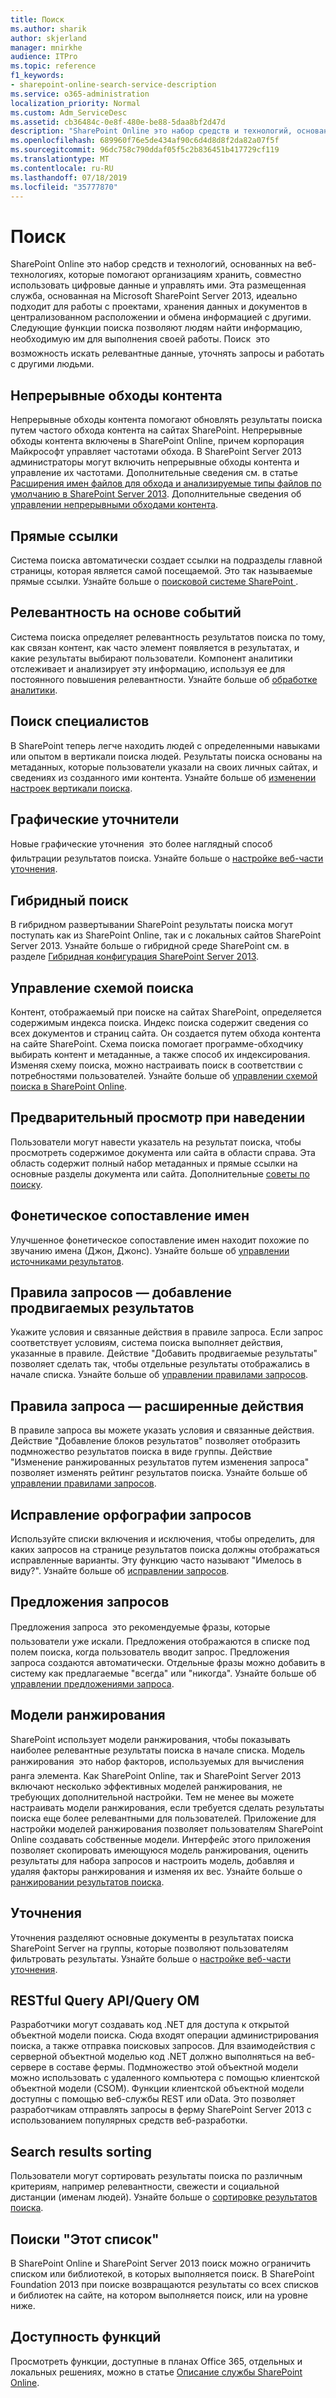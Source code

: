 ```yaml
---
title: Поиск
ms.author: sharik
author: skjerland
manager: mnirkhe
audience: ITPro
ms.topic: reference
f1_keywords:
- sharepoint-online-search-service-description
ms.service: o365-administration
localization_priority: Normal
ms.custom: Adm_ServiceDesc
ms.assetid: cb36484c-0e8f-480e-be88-5daa8bf2d47d
description: "SharePoint Online это набор средств и технологий, основанных на веб-технологиях, которые помогают организациям хранить, совместно использовать цифровые данные и управлять ими. Эта размещенная служба, основанная на Microsoft SharePoint Server 2013, идеально подходит для работы с проектами, хранения данных и документов в централизованном расположении и обмена информацией с другими. Следующие функции поиска позволяют людям найти информацию, необходимую им для выполнения своей работы. Поиск \x97 это возможность искать релевантные данные, уточнять запросы и работать с другими людьми."
ms.openlocfilehash: 689960f76e5de434af90c6d4d8d8f2da82a07f5f
ms.sourcegitcommit: 96dc758c790ddaf05f5c2b836451b417729cf119
ms.translationtype: MT
ms.contentlocale: ru-RU
ms.lasthandoff: 07/18/2019
ms.locfileid: "35777870"
---
```

# <a name="search"></a>Поиск

SharePoint Online это набор средств и технологий, основанных на веб-технологиях, которые помогают организациям хранить, совместно использовать цифровые данные и управлять ими. Эта размещенная служба, основанная на Microsoft SharePoint Server 2013, идеально подходит для работы с проектами, хранения данных и документов в централизованном расположении и обмена информацией с другими. Следующие функции поиска позволяют людям найти информацию, необходимую им для выполнения своей работы. Поиск  это возможность искать релевантные данные, уточнять запросы и работать с другими людьми.
  
## <a name="continuous-crawls"></a>Непрерывные обходы контента
<a name="bkmk_ContinuousCrawl"> </a>

Непрерывные обходы контента помогают обновлять результаты поиска путем частого обхода контента на сайтах SharePoint. Непрерывные обходы контента включены в SharePoint Online, причем корпорация Майкрософт управляет частотами обхода. В SharePoint Server 2013 администраторы могут включить непрерывные обходы контента и управление их частотами. Дополнительные сведения см. в статье [Расширения имен файлов для обхода и анализируемые типы файлов по умолчанию в SharePoint Server 2013](https://docs.microsoft.com/sharepoint/technical-reference/default-crawled-file-name-extensions-and-parsed-file-types). Дополнительные сведения об [управлении непрерывными обходами контента](https://docs.microsoft.com/SharePoint/search/manage-continuous-crawls).
  
## <a name="deep-links"></a>Прямые ссылки
<a name="bkmk_DeepLink"> </a>

Система поиска автоматически создает ссылки на подразделы главной страницы, которая является самой посещаемой. Это так называемые прямые ссылки. Узнайте больше о [поисковой системе SharePoint ](https://docs.microsoft.com/sharepoint/dev/general-development/search-in-sharepoint).
  
## <a name="event-based-relevancy"></a>Релевантность на основе событий
<a name="bkmk_EventBasedRelevancy"> </a>

Система поиска определяет релевантность результатов поиска по тому, как связан контент, как часто элемент появляется в результатах, и какие результаты выбирают пользователи. Компонент аналитики отслеживает и анализирует эту информацию, используя ее для постоянного повышения релевантности. Узнайте больше об [обработке аналитики](https://docs.microsoft.com/SharePoint/search/overview-of-analytics-processing).
  
## <a name="expertise-search"></a>Поиск специалистов
<a name="bkmk_ExpertiseSearch"> </a>

В SharePoint теперь легче находить людей с определенными навыками или опытом в вертикали поиска людей. Результаты поиска основаны на метаданных, которые пользователи указали на своих личных сайтах, и сведениях из созданного ими контента. Узнайте больше об [изменении настроек вертикали поиска](https://docs.microsoft.com/sharepoint/search/configure-properties-of-the-search-navigation-web-part).
  
## <a name="graphical-refiners"></a>Графические уточнители
<a name="bkmk_GraphicalRefiners"> </a>

Новые графические уточнения  это более наглядный способ фильтрации результатов поиска. Узнайте больше о [настройке веб-части уточнения](https://support.office.com/article/About-configuring-the-Refinement-Web-Part-7cef67e8-b992-4659-b21a-ba534eea102e).
  
## <a name="hybrid-search"></a>Гибридный поиск
<a name="bkmk_HybridSearch"> </a>

В гибридном развертывании SharePoint результаты поиска могут поступать как из SharePoint Online, так и с локальных сайтов SharePoint Server 2013. Узнайте больше о гибридной среде SharePoint см. в разделе [Гибридная конфигурация SharePoint Server 2013](https://docs.microsoft.com/SharePoint/hybrid/hybrid).
  
## <a name="manage-search-schema"></a>Управление схемой поиска
<a name="bkmk_manage_search_schema"> </a>

Контент, отображаемый при поиске на сайтах SharePoint, определяется содержимым индекса поиска. Индекс поиска содержит сведения со всех документов и страниц сайта. Он создается путем обхода контента на сайте SharePoint. Схема поиска помогает программе-обходчику выбирать контент и метаданные, а также способ их индексирования. Изменяя схему поиска, можно настраивать поиск в соответствии с потребностями пользователей. Узнайте больше об [управлении схемой поиска в SharePoint Online](https://docs.microsoft.com/sharepoint/manage-search-schema).
  
## <a name="on-hover-preview"></a>Предварительный просмотр при наведении
<a name="bkmk_Quickpreview"> </a>

Пользователи могут навести указатель на результат поиска, чтобы просмотреть содержимое документа или сайта в области справа. Эта область содержит полный набор метаданных и прямые ссылки на основные разделы документа или сайта. Дополнительные [советы по поиску](https://support.office.com/article/Not-getting-the-search-results-you-re-looking-for-in-SharePoint-D80687F7-1010-4E6D-ADD9-584B423289D9).
  
## <a name="phonetic-name-matching"></a>Фонетическое сопоставление имен
<a name="bkmk_PhoneticNameMatching"> </a>

Улучшенное фонетическое сопоставление имен находит похожие по звучанию имена (Джон, Джонс). Узнайте больше об [управлении источниками результатов](https://docs.microsoft.com/sharepoint/manage-result-sources).
  
## <a name="query-rulesadd-promoted-results"></a>Правила запросов — добавление продвигаемых результатов
<a name="bkmk_QueryRulesAddpromotedresults"> </a>

Укажите условия и связанные действия в правиле запроса. Если запрос соответствует условиям, система поиска выполняет действия, указанные в правиле. Действие "Добавить продвигаемые результаты" позволяет сделать так, чтобы отдельные результаты отображались в начале списка. Узнайте больше об [управлении правилами запросов](https://docs.microsoft.com/SharePoint/search/manage-query-rules).
  
## <a name="query-rulesadvanced-actions"></a>Правила запроса — расширенные действия
<a name="bkmk_UserRulesAdvancedActions"> </a>

В правиле запроса вы можете указать условия и связанные действия. Действие "Добавление блоков результатов" позволяет отобразить подмножество результатов поиска в виде группы. Действие "Изменение ранжированных результатов путем изменения запроса" позволяет изменять рейтинг результатов поиска. Узнайте больше об [управлении правилами запросов](https://docs.microsoft.com/SharePoint/search/manage-query-rules).
  
## <a name="query-spelling-correction"></a>Исправление орфографии запросов
<a name="bkmk_QuerySpellingCorrection"> </a>

Используйте списки включения и исключения, чтобы определить, для каких запросов на странице результатов поиска должны отображаться исправленные варианты. Эту функцию часто называют "Имелось в виду?". Узнайте больше об [исправлении запросов](https://docs.microsoft.com/sharepoint/search/manage-query-spelling-correction).
  
## <a name="query-suggestions"></a>Предложения запросов
<a name="bkmk_Querysuggestions"> </a>

Предложения запроса  это рекомендуемые фразы, которые пользователи уже искали. Предложения отображаются в списке под полем поиска, когда пользователь вводит запрос. Предложения запроса создаются автоматически. Отдельные фразы можно добавить в систему как предлагаемые "всегда" или "никогда". Узнайте больше об [управлении предложениями запроса](https://docs.microsoft.com/sharepoint/search/manage-query-suggestions).
  
## <a name="ranking-models"></a>Модели ранжирования
<a name="bkmk_Ranking_Models"> </a>

SharePoint использует модели ранжирования, чтобы показывать наиболее релевантные результаты поиска в начале списка. Модель ранжирования  это набор факторов, используемых для вычисления ранга элемента. Как SharePoint Online, так и SharePoint Server 2013 включают несколько эффективных моделей ранжирования, не требующих дополнительной настройки. Тем не менее вы можете настраивать модели ранжирования, если требуется сделать результаты поиска еще более релевантными для пользователей. Приложение для настройки моделей ранжирования позволяет пользователям SharePoint Online создавать собственные модели. Интерфейс этого приложения позволяет скопировать имеющуюся модель ранжирования, оценить результаты для набора запросов и настроить модель, добавляя и удаляя факторы ранжирования и изменяя их вес. Узнайте больше о [ранжировании результатов поиска](https://docs.microsoft.com/sharepoint/search/overview-of-search-result-ranking).
  
## <a name="refiners"></a>Уточнения
<a name="bkmk_Refiners"> </a>

Уточнения разделяют основные документы в результатах поиска SharePoint Server на группы, которые позволяют пользователям фильтровать результаты. Узнайте больше о [настройке веб-части уточнения](https://support.office.com/article/About-configuring-the-Refinement-Web-Part-7cef67e8-b992-4659-b21a-ba534eea102e).
  
## <a name="restful-query-apiquery-om"></a>RESTful Query API/Query OM
<a name="bkmk_RESTfulQueryAPI"> </a>

Разработчики могут создавать код .NET для доступа к открытой объектной модели поиска. Сюда входят операции администрирования поиска, а также отправка поисковых запросов. Для взаимодействия с серверной объектной моделью код .NET должно выполняться на веб-сервере в составе фермы. Подмножество этой объектной модели можно использовать с удаленного компьютера с помощью клиентской объектной модели (CSOM). Функции клиентской объектной модели доступны с помощью веб-службы REST или oData. Это позволяет разработчикам отправлять запросы в ферму SharePoint Server 2013 с использованием популярных средств веб-разработки.
  
## <a name="search-results-sorting"></a>Search results sorting
<a name="bkmk_Searchresultssorting"> </a>

Пользователи могут сортировать результаты поиска по различным критериям, например релевантности, свежести и социальной дистанции (именам людей). Узнайте больше о [сортировке результатов поиска](https://support.office.com/article/change-settings-for-the-search-results-web-part-40ff85b3-bc5e-4230-b1dd-f088188e487e).
  
## <a name="this-list-searches"></a>Поиски "Этот список"
<a name="bkmk_ThisListSearches"> </a>

В SharePoint Online и SharePoint Server 2013 поиск можно ограничить списком или библиотекой, в которых выполняется поиск. В SharePoint Foundation 2013 при поиске возвращаются результаты со всех списков и библиотек на сайте, на котором выполняется поиск, или на уровне ниже.
  
## <a name="feature-availability"></a>Доступность функций
<a name="bkmk_ThisListSearches"> </a>

Просмотреть функции, доступные в планах Office 365, отдельных и локальных решениях, можно в статье [Описание службы SharePoint Online](sharepoint-online-service-description.md).
  

